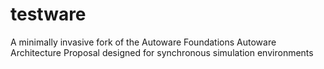 # testware
A minimally invasive fork of the Autoware Foundations Autoware Architecture Proposal designed for synchronous simulation environments

